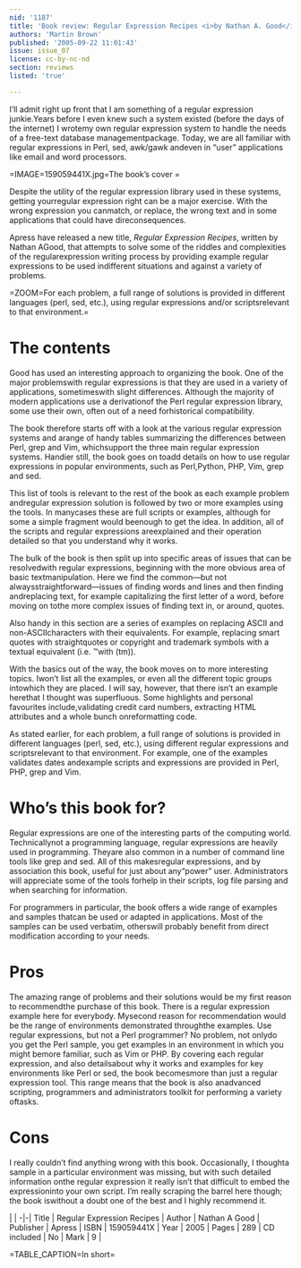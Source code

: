 ```yaml
---
nid: '1187'
title: 'Book review: Regular Expression Recipes <i>by Nathan A. Good</i>'
authors: 'Martin Brown'
published: '2005-09-22 11:01:43'
issue: issue_07
license: cc-by-nc-nd
section: reviews
listed: 'true'

---
```

I’ll admit right up front that I am something of a regular expression junkie.Years before I even knew such a system existed (before the days of the internet) I wrotemy own regular expression system to handle the needs of a free-text database managementpackage. Today, we are all familiar with regular expressions in Perl, sed, awk/gawk andeven in “user” applications like email and word processors. 


=IMAGE=159059441X.jpg=The book’s cover =

Despite the utility of the regular expression library used in these systems, getting yourregular expression right can be a major exercise. With the wrong expression you canmatch, or replace, the wrong text and in some applications that could have direconsequences. 

Apress have released a new title, _Regular Expression Recipes_, written by Nathan AGood, that attempts to solve some of the riddles and complexities of the regularexpression writing process by providing example regular expressions to be used indifferent situations and against a variety of problems. 


=ZOOM=For each problem, a full range of solutions is provided in different languages (perl, sed, etc.), using regular expressions and/or scriptsrelevant to that environment.=


# The contents

Good has used an interesting approach to organizing the book. One of the major problemswith regular expressions is that they are used in a variety of applications, sometimeswith slight differences. Although the majority of modern applications use a derivationof the Perl regular expression library, some use their own, often out of a need forhistorical compatibility. 

The book therefore starts off with a look at the various regular expression systems and arange of handy tables summarizing the differences between Perl, grep and Vim, whichsupport the three main regular expression systems. Handier still, the book goes on toadd details on how to use regular expressions in popular environments, such as Perl,Python, PHP, Vim, grep and sed. 

This list of tools is relevant to the rest of the book as each example problem andregular expression solution is followed by two or more examples using the tools. In manycases these are full scripts or examples, although for some a simple fragment would beenough to get the idea. In addition, all of the scripts and regular expressions areexplained and their operation detailed so that you understand why it works. 

The bulk of the book is then split up into specific areas of issues that can be resolvedwith regular expressions, beginning with the more obvious area of basic textmanipulation. Here we find the common—but not alwaysstraightforward—issues of finding words and lines and then finding andreplacing text, for example capitalizing the first letter of a word, before moving on tothe more complex issues of finding text in, or around, quotes. 

Also handy in this section are a series of examples on replacing ASCII and non-ASCIIcharacters with their equivalents. For example, replacing smart quotes with straightquotes or copyright and trademark symbols with a textual equivalent (i.e. ™with (tm)). 

With the basics out of the way, the book moves on to more interesting topics. Iwon’t list all the examples, or even all the different topic groups intowhich they are placed. I will say, however, that there isn’t an example herethat I thought was superfluous. Some highlights and personal favourites include,validating credit card numbers, extracting HTML attributes and a whole bunch onreformatting code. 

As stated earlier, for each problem, a full range of solutions is provided in different languages (perl, sed, etc.), using different regular expressions and scriptsrelevant to that environment. For example, one of the examples validates dates andexample scripts and expressions are provided in Perl, PHP, grep and Vim. 


# Who’s this book for?

Regular expressions are one of the interesting parts of the computing world. Technicallynot a programming language, regular expressions are heavily used in programming. Theyare also common in a number of command line tools like grep and sed. All of this makesregular expressions, and by association this book, useful for just about any“power” user. Administrators will appreciate some of the tools forhelp in their scripts, log file parsing and when searching for information. 

For programmers in particular, the book offers a wide range of examples and samples thatcan be used or adapted in applications. Most of the samples can be used verbatim, otherswill probably benefit from direct modification according to your needs. 


# Pros

The amazing range of problems and their solutions would be my first reason to recommendthe purchase of this book. There is a regular expression example here for everybody. Mysecond reason for recommendation would be the range of environments demonstrated throughthe examples. Use regular expressions, but not a Perl programmer? No problem, not onlydo you get the Perl sample, you get examples in an environment in which you might bemore familiar, such as Vim or PHP. By covering each regular expression, and also detailsabout why it works and examples for key environments like Perl or sed, the book becomesmore than just a regular expression tool. This range means that the book is also anadvanced scripting, programmers and administrators toolkit for performing a variety oftasks. 


# Cons

I really couldn’t find anything wrong with this book. Occasionally, I thoughta sample in a particular environment was missing, but with such detailed information onthe regular expression it really isn’t that difficult to embed the expressioninto your own script. I’m really scraping the barrel here though; the book iswithout a doubt one of the best and I highly recommend it. 


 | |
-|-|
Title | Regular Expression Recipes | 
Author | Nathan A Good | 
Publisher | Apress | 
ISBN | 159059441X | 
Year | 2005 | 
Pages | 289 | 
CD included | No | 
Mark | 9 | 

=TABLE_CAPTION=In short=

